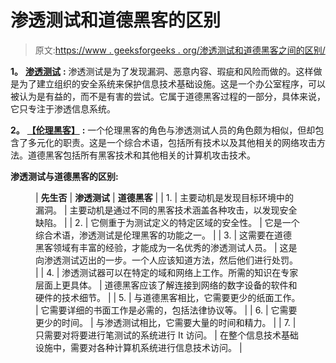 # 渗透测试和道德黑客的区别

> 原文:[https://www . geeksforgeeks . org/渗透测试和道德黑客之间的区别/](https://www.geeksforgeeks.org/difference-between-penetration-testing-and-ethical-hacking/)

**1。** [**渗透测试**](https://www.geeksforgeeks.org/software-testing-penetration-testing/) **:**
渗透测试是为了发现漏洞、恶意内容、瑕疵和风险而做的。这样做是为了建立组织的安全系统来保护信息技术基础设施。这是一个办公室程序，可以被认为是有益的，而不是有害的尝试。它属于道德黑客过程的一部分，具体来说，它只专注于渗透信息系统。

**2。** [**【伦理黑客】**](https://www.geeksforgeeks.org/introduction-to-ethical-hacking/) **:**
一个伦理黑客的角色与渗透测试人员的角色颇为相似，但却包含了多元化的职责。这是一个综合术语，包括所有技术以及其他相关的网络攻击方法。道德黑客包括所有黑客技术和其他相关的计算机攻击技术。

**渗透测试与道德黑客的区别:**

<figure class="table">

| **先生否** | **渗透测试** | **道德黑客** |
| 1. | 主要动机是发现目标环境中的漏洞。 | 主要动机是通过不同的黑客技术涵盖各种攻击，以发现安全缺陷。 |
| 2. | 它侧重于为测试定义的特定区域的安全性。 | 它是一个综合术语，渗透测试是伦理黑客的功能之一。 |
| 3. | 这需要在道德黑客领域有丰富的经验，才能成为一名优秀的渗透测试人员。 | 这是向渗透测试迈出的一步。一个人应该知道方法，然后他们进行处罚。 |
| 4. | 渗透测试器可以在特定的域和网络上工作。所需的知识在专家层面上更具体。 | 道德黑客应该了解连接到网络的数字设备的软件和硬件的技术细节。 |
| 5. | 与道德黑客相比，它需要更少的纸面工作。 | 它需要详细的书面工作是必需的，包括法律协议等。 |
| 6. | 它需要更少的时间。 | 与渗透测试相比，它需要大量的时间和精力。 |
| 7. | 只需要对将要进行笔测试的系统进行 It 访问。 | 在整个信息技术基础设施中，需要对各种计算机系统进行信息技术访问。 |

</figure>